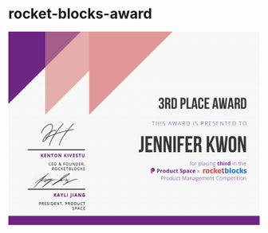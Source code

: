 # rocket-blocks-award

<img src="/RocketBlocks_TeamMoonshot_JK.pdf" alt="Jennifer Kwon award from Rocket Blocks">
